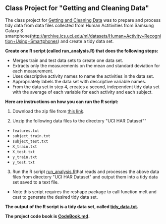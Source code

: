 ## Class Project for "Getting and Cleaning Data"

The class project for [Getting and Cleaning Data](https://www.coursera.org/learn/data-cleaning/peer/FIZtT/getting-and-cleaning-data-course-project) was to prepare and process tidy data from data files collected from Human Actitivities from Samsung Galaxy S smartphone(http://archive.ics.uci.edu/ml/datasets/Human+Activity+Recognition+Using+Smartphones) and create a tidy data set.

**Create one R script (called run_analysis.R) that does the following steps:**

* Merges train and test data sets to create one data set.
* Extracts only the measurements on the mean and standard deviation for each measurement.
* Uses descriptive activity names to name the activities in the data set.
* Appropriately labels the data set with descriptive variable names.
* From the data set in step 4, creates a second, independent tidy data set with the average of each variable for each activity and each subject.


**Here are instructions on how you can run the R script:**

1. Download the zip file from [this link](https://d396qusza40orc.cloudfront.net/getdata%2Fprojectfiles%2FUCI%20HAR%20Dataset.zip).

2. Unzip the following data files to the directory "UCI HAR Dataset""  
* `features.txt`
* `subject_train.txt`
* `subject_test.txt`
* `X_train.txt`
* `X_test.txt`
* `y_train.txt`
* `y_test.txt`

3. Run the R script [run_analysis.R](run_analysis.R)that reads and processes the above data files from directory "UCI HAR Dataset" and output them into a tidy data set saved to a text file.

* Note this script requires the reshape package to call function melt and cast to generate the desired tidy data set.

**The output of the R script is a tidy data set, called [tidy_data.txt](tidy_data.txt).**

**The project code book is [CodeBook.md](CodeBook.md).**
